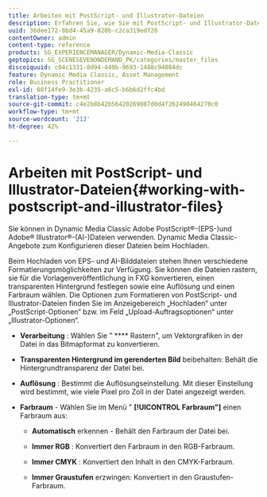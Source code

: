 ```yaml
---
title: Arbeiten mit PostScript- und Illustrator-Dateien
description: Erfahren Sie, wie Sie mit PostScript- und Illustrator-Dateien arbeiten können.
uuid: 36dee172-8bd4-45a9-820b-c2ca319edf20
contentOwner: admin
content-type: reference
products: SG_EXPERIENCEMANAGER/Dynamic-Media-Classic
geptopics: SG_SCENESEVENONDEMAND_PK/categories/master_files
discoiquuid: c04c1331-8d94-449b-9693-1488c94084dc
feature: Dynamic Media Classic, Asset Management
role: Business Practitioner
exl-id: 08f14fe9-3e3b-4235-a6c5-b6b6d2ffc4bd
translation-type: tm+mt
source-git-commit: c4e2b8b42b56420269087d0d4f262490464270c0
workflow-type: tm+mt
source-wordcount: '213'
ht-degree: 42%

---
```


# Arbeiten mit PostScript- und Illustrator-Dateien{#working-with-postscript-and-illustrator-files}

Sie können in Dynamic Media Classic Adobe PostScript®-(EPS-)und Adobe® Illustrator®-(AI-)Dateien verwenden. Dynamic Media Classic-Angebote zum Konfigurieren dieser Dateien beim Hochladen.

Beim Hochladen von EPS- und AI-Bilddateien stehen Ihnen verschiedene Formatierungsmöglichkeiten zur Verfügung. Sie können die Dateien rastern, sie für die Vorlagenveröffentlichung in FXG konvertieren, einen transparenten Hintergrund festlegen sowie eine Auflösung und einen Farbraum wählen. Die Optionen zum Formatieren von PostScript- und Illustrator-Dateien finden Sie im Anzeigebereich „Hochladen“ unter „PostScript-Optionen“ bzw. im Feld „Upload-Auftragsoptionen“ unter „Illustrator-Optionen“.

* **Verarbeitung** : Wählen Sie &quot; **** Rastern&quot;, um Vektorgrafiken in der Datei in das Bitmapformat zu konvertieren.

* **Transparenten Hintergrund im gerenderten Bild**  beibehalten: Behält die Hintergrundtransparenz der Datei bei.

* **Auflösung** : Bestimmt die Auflösungseinstellung. Mit dieser Einstellung wird bestimmt, wie viele Pixel pro Zoll in der Datei angezeigt werden.

* **Farbraum** - Wählen Sie im Menü &quot; **[!UICONTROL Farbraum&quot;]** einen Farbraum aus:

   * **Automatisch**  erkennen - Behält den Farbraum der Datei bei.

   * **Immer RGB** : Konvertiert den Farbraum in den RGB-Farbraum.

   * **Immer CMYK** : Konvertiert den Inhalt in den CMYK-Farbraum.

   * **Immer Graustufen**  erzwingen: Konvertiert in den Graustufen-Farbraum.
